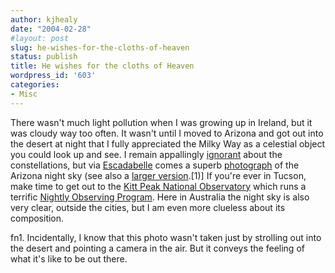 ```yaml
---
author: kjhealy
date: "2004-02-28"
#layout: post
slug: he-wishes-for-the-cloths-of-heaven
status: publish
title: He wishes for the cloths of Heaven
wordpress_id: '603'
categories:
- Misc
---
```


There wasn't much light pollution when I was growing up in Ireland, but it was cloudy way too often. It wasn't until I moved to Arizona and got out into the desert at night that I fully appreciated the Milky Way as a celestial object you could look up and see. I remain appallingly [ignorant](http://examinedlife.typepad.com/johnbelle/2003/07/the_joy_of_lear.html) about the constellations, but via [Escadabelle](http://escadabelle.blogspot.com/) comes a superb [photograph](http://antwrp.gsfc.nasa.gov/apod/ap040223.html) of the Arizona night sky (see also a [larger version](http://antwrp.gsfc.nasa.gov/apod/image/0402/skymt_payne_big.jpg).[1)] If you're ever in Tucson, make time to get out to the [Kitt Peak National Observatory](http://www.noao.edu/kpno/) which runs a terrific [Nightly Observing Program](http://www.noao.edu/outreach/nop/). Here in Australia the night sky is also very clear, outside the cities, but I am even more clueless about its composition.

fn1. Incidentally, I know that this photo wasn't taken just by strolling out into the desert and pointing a camera in the air. But it conveys the feeling of what it's like to be out there.
